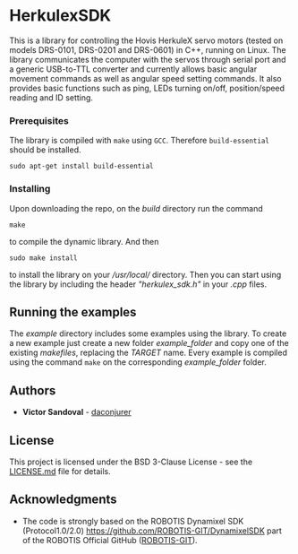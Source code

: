 # HerkulexSDK

This is a library for controlling the Hovis HerkuleX servo motors (tested on models DRS-0101, DRS-0201 and DRS-0601) in C++, running on Linux. The library communicates the computer with the servos through serial port and a generic USB-to-TTL converter and currently allows basic angular movement commands as well as angular speed setting commands. It also provides basic functions such as ping, LEDs turning on/off, position/speed reading and ID setting.

### Prerequisites

The library is compiled with ```make``` using ```GCC```. Therefore ```build-essential``` should be installed.

```
sudo apt-get install build-essential
```

### Installing

Upon downloading the repo, on the *build* directory run the command

```
make
```

to compile the dynamic library. And then

```
sudo make install
```

to install the library on your */usr/local/* directory. Then you can start using the library by including the header *"herkulex_sdk.h"* in your *.cpp* files.

## Running the examples

The *example* directory includes some examples using the library. To create a new example just create a new folder *example_folder* and copy one of the existing *makefiles*, replacing the *TARGET* name. Every example is compiled using the command ```make``` on the corresponding *example_folder* folder.

## Authors

* **Victor Sandoval** - [daconjurer](https://github.com/daconjurer)

## License

This project is licensed under the BSD 3-Clause License - see the [LICENSE.md](LICENSE.md) file for details.

## Acknowledgments

* The code is strongly based on the ROBOTIS Dynamixel SDK (Protocol1.0/2.0) https://github.com/ROBOTIS-GIT/DynamixelSDK part of the ROBOTIS Official GitHub ([ROBOTIS-GIT](https://github.com/ROBOTIS-GIT)).


